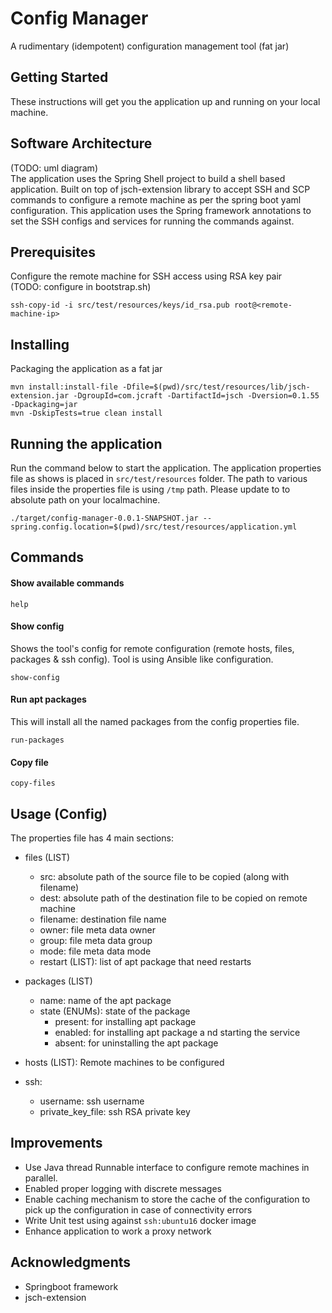 # Config Manager

A rudimentary (idempotent) configuration management tool (fat jar)

## Getting Started

These instructions will get you the application up and running on your local machine.

## Software Architecture
(TODO: uml diagram)
<br />
The application uses the Spring Shell project to build a shell based application. Built on top of jsch-extension library to accept SSH and SCP commands to configure a remote machine as per the spring boot yaml configuration. This application uses the Spring framework annotations to set the SSH configs and services for running the commands against.


## Prerequisites

Configure the remote machine for SSH access using RSA key pair
<br />
(TODO: configure in bootstrap.sh)


```
ssh-copy-id -i src/test/resources/keys/id_rsa.pub root@<remote-machine-ip>
```

## Installing

Packaging the application as a fat jar
```
mvn install:install-file -Dfile=$(pwd)/src/test/resources/lib/jsch-extension.jar -DgroupId=com.jcraft -DartifactId=jsch -Dversion=0.1.55 -Dpackaging=jar
mvn -DskipTests=true clean install
```


## Running the application

Run the command below to start the application. The application properties file as shows is placed in `src/test/resources` folder. The path to various files inside the properties file is using `/tmp` path. Please update to to absolute path on your localmachine.
```
./target/config-manager-0.0.1-SNAPSHOT.jar --spring.config.location=$(pwd)/src/test/resources/application.yml
```
## Commands
#### Show available commands
```
help
```

#### Show config
Shows the tool's config for remote configuration (remote hosts, files, packages & ssh config). Tool is using Ansible like configuration.

```
show-config
```

#### Run apt packages
This will install all the named packages from the config properties file.
```
run-packages
```

#### Copy file
```
copy-files
```

## Usage (Config)
The properties file has 4 main sections:
* files (LIST)
    * src: absolute path of the source file to be copied (along with filename)
    * dest: absolute path of the destination file to be copied on remote machine
    * filename: destination file name
    * owner: file meta data owner
    * group: file meta data group
    * mode: file meta data mode
    * restart (LIST): list of apt package that need restarts

* packages (LIST)
    * name: name of the apt package
    * state (ENUMs): state of the package
        * present: for installing apt package
        * enabled: for installing apt package a nd starting the service
        * absent: for uninstalling the apt package

* hosts (LIST): Remote machines to be configured

* ssh:
    * username: ssh username
    * private_key_file: ssh RSA private key
    

## Improvements
* Use Java thread Runnable interface to configure remote machines in parallel.
* Enabled proper logging with discrete messages
* Enable caching mechanism to store the cache of the configuration to pick up the configuration in case of connectivity errors
* Write Unit test using against `ssh:ubuntu16` docker image
* Enhance application to work a proxy network


## Acknowledgments

* Springboot framework
* jsch-extension

